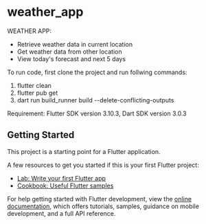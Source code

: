 # weather_app

WEATHER APP:
- Retrieve weather data in current location
- Get weather data from other location
- View today's forecast and next 5 days

To run code, first clone the project and run follwing commands:
1. flutter clean
2. flutter pub get
3. dart run build_runner build --delete-conflicting-outputs 

Requirement: Flutter SDK version 3.10.3, Dart SDK version 3.0.3

## Getting Started

This project is a starting point for a Flutter application.

A few resources to get you started if this is your first Flutter project:

- [Lab: Write your first Flutter app](https://docs.flutter.dev/get-started/codelab)
- [Cookbook: Useful Flutter samples](https://docs.flutter.dev/cookbook)

For help getting started with Flutter development, view the
[online documentation](https://docs.flutter.dev/), which offers tutorials,
samples, guidance on mobile development, and a full API reference.
